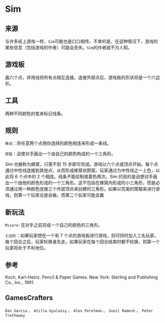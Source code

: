 # Sim

## 来源

与许多纸上游戏一样，`Sim`可能也是口口相传。不幸的是，在这种情况下，游戏的某些信息（包括游戏的作者）可能会丢失。`Sim`的作者就不为人知。

## 游戏板

画六个点，并用线将所有点相互连接。连接外部点后，游戏板的形状将是一个六边形。

## 工具

两种不同颜色的笔来标记线条。

## 规则

`移动`：将任意两个点用你选择的颜色相连来形成一条线。

`获胜`：迫使对手画出一个由自己的颜色构成的一个三角形。

Sim 也被称为蜂窝，只需不到 15 步即可完成。游戏以六个点或顶点开始。每个点通过中性线连接到其他点，从而形成蜂窝状图案。玩家通过为中性线之一上色，以此将 6 个点中的 2 个相连。线条不能绘制或着色两次。Sim 的目的是迫使对手画出一个由他的颜色形成的一个三角形。这不包括在蜂窝内形成的小三角形，而是必须通过用一种颜色连接三个外部顶点来创建的三角形。如果以完美的策略来进行游戏，则第一个玩家总是会输，而第二个玩家可能会赢

## 新玩法

`Misere`: 在对手之前完成一个自己的颜色的三角形。

`七边形`：如果玩家想在一个有 7 个点的游戏板进行游戏，则可同时加入三名玩家。每个回合之后，玩家轮换谁先走。如果玩家在每个回合结束时都不轮换，则第一个玩家将处于不利地位。

## 参考

Koch, Karl-Heinz. Pencil & Paper Games. New York: Sterling and Publishing Co., Inc., 1991.

## GamesCrafters

`Dan Garcia` 、 `Atilla Gyulassy` 、 `Alex Perelman` 、 `Sunil Ramesh` 、 `Peter Trethewey`
